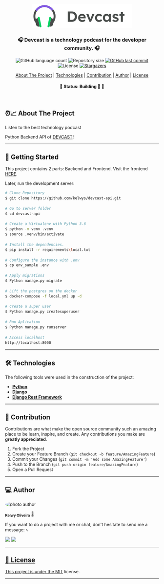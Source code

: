 

<div align="center">
  <img alt="logo"  src="https://raw.githubusercontent.com/kelwys/devcast/fec4e8e5d59f1f1ebaafc68c3a3a7e0ab4f2bcac/public/logo-dark.svg">
</div>


<h3 align="center">
    🎧  Devcast is a technology podcast for the developer community. 🎧 
</h3>

<p align="center">
  <img alt="GitHub language count" src="https://img.shields.io/github/languages/count/kelwys/devcast-api?color=%2304D361">

  <img alt="Repository size" src="https://img.shields.io/github/repo-size/kelwys/devcast-api">

  <a href="https://github.com/kelwys/devcast-api/commits/master">
    <img alt="GitHub last commit" src="https://img.shields.io/github/last-commit/kelwys/devcast-api">
  </a>

   <img alt="License" src="https://img.shields.io/badge/license-MIT-brightgreen">
   <a href="https://github.com/kelwys/devcast-api/stargazers">
    <img alt="Stargazers" src="https://img.shields.io/github/stars/kelwys/devcast-api?style=social">
  </a>
</p>

<p align="center">
  <a href="#about-the-project">About The Project</a> |
  <a href="#technologies">Technologies</a> |
  <a href="#contribution">Contribution</a> |
  <a href="#author">Author</a> |
  <a href="#license">License</a>
</p>

<h4 align="center">
	🚧 Status: Building 🚀  🚧
</h4>
</br>


<h2 id="about-the-project" > ⏰📈 About The Project </h2>

Listen to the best technology podcast

Python Backend API of [DEVCAST](https://github.com/kelwys/devcast)!

---

## 🚀 Getting Started

This project contains 2 parts:
Backend and Frontend. Visit the frontend [HERE](https://github.com/kelwys/devcast).

Later, run the development server:

```bash
# Clone Repository
$ git clone https://github.com/kelwys/devcast-api.git

# Go to server folder
$ cd devcast-api

# Create a Virtualenv with Python 3.6
$ python -m venv .venv
$ source .venv/bin/activate

# Install the dependencies.
$ pip install -r requirements\local.txt

# Configure the instance with .env
$ cp env_sample .env

# Apply migrations
$ Python manage.py migrate

# Lift the postgres on the docker
$ docker-compose -f local.yml up -d

# Create a super user
$ Python manage.py createsuperuser

# Run Aplication
$ Python manage.py runserver

# Access localhost
http://localhost:8000
```
---


<h2 id="technologies"> 🛠 Technologies </h2>

The following tools were used in the construction of the project:

- **[Python](https://www.python.org/)**
- **[Django](https://www.djangoproject.com/)**
- **[Django Rest Framework](https://www.django-rest-framework.org/)**

---

<h2 id="contribution"> 💪 Contribution </h2>

Contributions are what make the open source community such an amazing place to be learn, inspire, and create. Any contributions you make are **greatly appreciated**.

1. Fork the Project
2. Create your Feature Branch (`git checkout -b feature/AmazingFeature`)
3. Commit your Changes (`git commit -m 'Add some AmazingFeature'`)
4. Push to the Branch (`git push origin feature/AmazingFeature`)
5. Open a Pull Request

---

<h2 id="author"> 💻 Author </h2>

<img style="border-radius: 50% !important;" src="https://kelwys.github.io/assets/images/avatar.png" width="100px;" alt="photo author"/>

 <sub><b>Kelwy Oliveira</b></sub></a> <a href="https://www.linkedin.com/in/kelwyoliveira/" title="kelwy`s linkedin">🚀</a>
 <br />

If you want to do a project with me or chat, don't hesitate to send me a message: ⤵️
<p align="left">
  <a href="https://www.linkedin.com/in/kelwyoliveira/"><img src="https://img.shields.io/badge/-kelwyoliveira-0077B5?style=flat&logo=Linkedin&logoColor=white"/></a>
  <a href="mailto:kelwyduarte@gmail.com"><img src="https://img.shields.io/badge/-kelwyduarte@gmail.com-D14836?style=flat&logo=Gmail&logoColor=white"/>
</p>

---

<h2 id="license"> 📝 License </h2>

This project is under the [MIT](./LICENSE) license.

---
